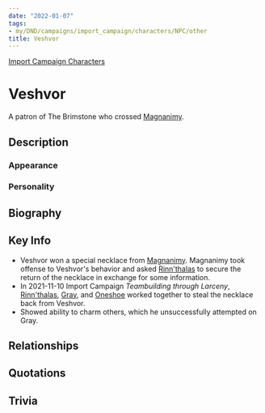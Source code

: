 ```yaml
---
date: "2022-01-07"
tags:
- my/DND/campaigns/import_campaign/characters/NPC/other
title: Veshvor
---
```


[Import Campaign Characters](/dnd/characters/)

# Veshvor

A patron of The Brimstone who crossed [Magnanimy](/dnd/characters/npcs/magnanimy/).

## Description

### Appearance

### Personality

## Biography

## Key Info

- Veshvor won a special necklace from [Magnanimy](/dnd/characters/npcs/magnanimy/). Magnanimy took offense to Veshvor's behavior and asked [Rinn'thalas](/dnd/characters/rinnthalas-liadon/) to secure the return of the necklace in exchange for some information.
- In 2021-11-10 Import Campaign *Teambuilding through Larceny*, [Rinn'thalas](/dnd/characters/rinnthalas-liadon/), [Gray](/dnd/characters/haeltin-var-astora/), and [Oneshoe](/dnd/characters/oneshoe/) worked together to steal the necklace back from Veshvor.
- Showed ability to charm others, which he unsuccessfully attempted on Gray.

## Relationships

## Quotations

## Trivia
